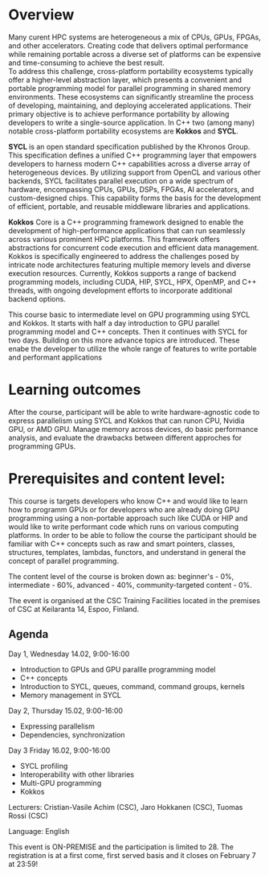 # Overview

 Many curent HPC systems are heterogeneous  a mix of CPUs, GPUs, FPGAs, and other accelerators. Creating code that delivers optimal performance while remaining portable across a diverse set of platforms can be expensive and time-consuming to achieve the best result.  
 To address this challenge, cross-platform portability ecosystems typically offer a higher-level abstraction layer, which presents a convenient and portable programming model for parallel programming in shared memory environments. These ecosystems can significantly streamline the process of developing, maintaining, and deploying accelerated applications. Their primary objective is to achieve performance portability by allowing developers to write a single-source application. In C++ two (among many) notable   cross-platform portability ecosystems are **Kokkos** and **SYCL**.

 **SYCL** is an open standard specification published by the Khronos Group. This specification defines a unified C++ programming layer that empowers developers to harness modern C++ capabilities across a diverse array of heterogeneous devices. By utilizing support from OpenCL and various other backends, SYCL facilitates parallel execution on a wide spectrum of hardware, encompassing CPUs, GPUs, DSPs, FPGAs, AI accelerators, and custom-designed chips. This capability forms the basis for the development of efficient, portable, and reusable middleware libraries and applications.

 **Kokkos** Core is a C++ programming framework designed to enable the development of high-performance applications that can run seamlessly across various prominent HPC platforms. This framework offers abstractions for concurrent code execution and efficient data management. Kokkos is specifically engineered to address the challenges posed by intricate node architectures featuring multiple memory levels and diverse execution resources. Currently, Kokkos supports a range of backend programming models, including CUDA, HIP, SYCL, HPX, OpenMP, and C++ threads, with ongoing development efforts to incorporate additional backend options.

This course basic to intermediate level on GPU programming using SYCL and Kokkos. It starts with half a day introduction to GPU parallel programming model and C++ concepts. Then it continues with SYCL for two days. Building on this more advance topics are introduced. These enabe the developer to utilize the whole range of features to write portable and performant applications  

# Learning outcomes
After the course, participant will be able to write hardware-agnostic code to express parallelism using SYCL and Kokkos that can runon CPU, Nvidia GPU, or AMD GPU. Manage memory across devices, do basic performance analysis, and evaluate the drawbacks between different approches for programming GPUs.

# Prerequisites and content level:
This course is targets developers who know C++ and would like to learn how to programm GPUs or for developers who are already doing GPU programming using a non-portable approach such like CUDA or HIP and would like to write performant code which runs on various computing platforms. In order to be able to follow the course the participant should be familiar with C++ concepts such as raw and  smart pointers, classes, structures, templates, lambdas, functors, and understand in general the concept of parallel programming.

The content level of the course is broken down as: beginner's - 0%, intermediate - 60%, advanced - 40%, community-targeted content - 0%.

The event is organised at the CSC Training Facilities located in the premises of CSC at Keilaranta 14, Espoo, Finland.

## Agenda 
Day 1, Wednesday 14.02, 9:00-16:00
- Introduction to GPUs and GPU parallle programming model
- C++ concepts
- Introduction to SYCL, queues, command, command groups, kernels
- Memory management in SYCL 

Day 2, Thursday 15.02, 9:00-16:00
- Expressing parallelism
- Dependencies, synchronization

Day 3 Friday 16.02, 9:00-16:00
- SYCL profiling
- Interoperability with other libraries
- Multi-GPU programming
- Kokkos

  
Lecturers: Cristian-Vasile Achim (CSC), Jaro Hokkanen (CSC), Tuomas Rossi (CSC)

Language: English

This event is ON-PREMISE and the participation is limited to 28. The registration is at a first come, first served basis and it closes on February 7 at 23:59!

